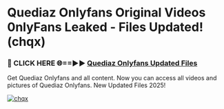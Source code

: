 # Quediaz Onlyfans Original Videos 0nlyFans Leaked - Files Updated! (chqx)

<h3>🔴 CLICK HERE 🌐==►► <a href="https://tinyurl.com/2m67pmp6" rel="nofollow">Quediaz Onlyfans Updated Files</a></h3>

Get Quediaz Onlyfans and all content. Now you can access all videos and pictures of Quediaz Onlyfans. New Updated Files 2025!

[![chqx](https://i.imgur.com/H4QAA4z.gif)](https://tinyurl.com/2m67pmp6)